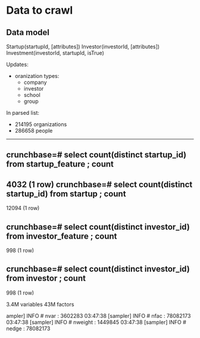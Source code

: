 Data to crawl
====

## Data model

Startup(startupId, [attributes])
Investor(investorId, [attributes])
Investment(investorId, startupId, isTrue)

Updates:

- oranization types:
  - company
  - investor
  - school
  - group

In parsed list:
- 214195 organizations
- 286658 people



----

crunchbase=# select count(distinct startup_id) from startup_feature ;
 count
-------
  4032
(1 row)
crunchbase=# select count(distinct startup_id) from startup ;
 count
-------
 12094
(1 row)

crunchbase=# select count(distinct investor_id) from investor_feature ;
 count
-------
   998
(1 row)

crunchbase=# select count(distinct investor_id) from investor ;
 count
-------
   998
(1 row)


3.4M variables
43M factors

ampler] INFO  # nvar                          : 3602283
03:47:38 [sampler] INFO  # nfac               : 78082173
03:47:38 [sampler] INFO  # nweight            : 1449845
03:47:38 [sampler] INFO  # nedge              : 78082173